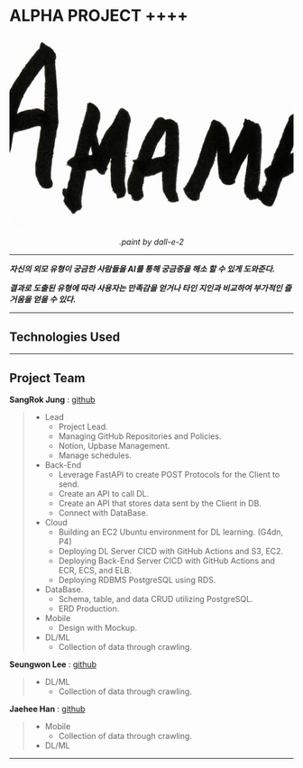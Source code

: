 
# ALPHA PROJECT ++++
<p align="center">
  <img src="test_img/alpha.png"></a>
</p>
<p align="center">
    <em>.paint by dall-e-2</em>
</p>

---

***자신의 외모 유형이 궁금한 사람들을 AI를 통해 궁금증을 해소 할 수 있게 도와준다.*** 


***결과로 도출된 유형에 따라 사용자는 만족감을 얻거나 타인 지인과 비교하여 부가적인 즐거움을 얻을 수 있다.***


---
## Technologies Used



---

## Project Team



**SangRok Jung** : <a href="https://github.com/sangrokjung" target="_blank">github</a>
> * Lead
>   * Project Lead.
>   * Managing GitHub Repositories and Policies.
>   * Notion, Upbase Management.
>   * Manage schedules.
> * Back-End
>   * Leverage FastAPI to create POST Protocols for the Client to send.
>   * Create an API to call DL.
>   * Create an API that stores data sent by the Client in DB.
>   * Connect with DataBase.
> * Cloud
>   * Building an EC2 Ubuntu environment for DL learning. (G4dn, P4)
>   * Deploying DL Server CICD with GitHub Actions and S3, EC2.
>   * Deploying Back-End Server CICD with GitHub Actions and ECR, ECS, and ELB.
>   * Deploying RDBMS PostgreSQL using RDS.
> * DataBase.
>   *  Schema, table, and data CRUD utilizing PostgreSQL.
>   *  ERD Production.
> * Mobile
>   * Design with Mockup.
> * DL/ML
>   * Collection of data through crawling.




**Seungwon Lee** : <a href="https://github.com/diet-teacher" target="_blank">github</a>
> * DL/ML
>   * Collection of data through crawling.

**Jaehee Han** : <a href="https://github.com/82Hardy-J" target="_blank">github</a>
> * Mobile
>   * Collection of data through crawling.
> * DL/ML

---

[//]: # (FastAPI is a modern, fast &#40;high-performance&#41;, web framework for building APIs with Python 3.7+ based on standard Python type hints.)

[//]: # ()
[//]: # ()
[//]: # (The key features are:)

[//]: # ()
[//]: # ()
[//]: # (* **Fast**: Very high performance, on par with **NodeJS** and **Go** &#40;thanks to Starlette and Pydantic&#41;. [One of the fastest Python frameworks available]&#40;#performance&#41;.)

[//]: # ()
[//]: # (* **Fast to code**: Increase the speed to develop features by about 200% to 300%. *)

[//]: # ()
[//]: # (* **Fewer bugs**: Reduce about 40% of human &#40;developer&#41; induced errors. *)

[//]: # ()
[//]: # (* **Intuitive**: Great editor support. <abbr title="also known as auto-complete, autocompletion, IntelliSense">Completion</abbr> everywhere. Less time debugging.)

[//]: # ()
[//]: # (* **Easy**: Designed to be easy to use and learn. Less time reading docs.)

[//]: # ()
[//]: # (* **Short**: Minimize code duplication. Multiple features from each parameter declaration. Fewer bugs.)

[//]: # ()
[//]: # (* **Robust**: Get production-ready code. With automatic interactive documentation.)

[//]: # ()
[//]: # (* **Standards-based**: Based on &#40;and fully compatible with&#41; the open standards for APIs: <a href="https://github.com/OAI/OpenAPI-Specification" class="external-link" target="_blank">OpenAPI</a> &#40;previously known as Swagger&#41; and <a href="https://json-schema.org/" class="external-link" target="_blank">JSON Schema</a>.)

[//]: # ()
[//]: # ()
[//]: # (<small>* estimation based on tests on an internal development team, building production applications.</small>)

[//]: # ()
[//]: # ()
[//]: # (## Sponsors)

[//]: # ()
[//]: # ()
[//]: # (<!-- sponsors -->)

[//]: # ()
[//]: # ()
[//]: # (<a href="https://bit.ly/3dmXC5S" target="_blank" title="The data structure for unstructured multimodal data"><img src="https://fastapi.tiangolo.com/img/sponsors/docarray.svg"></a>)

[//]: # ()
[//]: # (<a href="https://bit.ly/3JJ7y5C" target="_blank" title="Build cross-modal and multimodal applications on the cloud"><img src="https://fastapi.tiangolo.com/img/sponsors/jina2.svg"></a>)

[//]: # ()
[//]: # (<a href="https://cryptapi.io/" target="_blank" title="CryptAPI: Your easy to use, secure and privacy oriented payment gateway."><img src="https://fastapi.tiangolo.com/img/sponsors/cryptapi.svg"></a>)

[//]: # ()
[//]: # (<a href="https://www.deta.sh/?ref=fastapi" target="_blank" title="The launchpad for all your &#40;team's&#41; ideas"><img src="https://fastapi.tiangolo.com/img/sponsors/deta.svg"></a>)

[//]: # ()
[//]: # (<a href="https://www.investsuite.com/jobs" target="_blank" title="Wealthtech jobs with FastAPI"><img src="https://fastapi.tiangolo.com/img/sponsors/investsuite.svg"></a>)

[//]: # ()
[//]: # (<a href="https://training.talkpython.fm/fastapi-courses" target="_blank" title="FastAPI video courses on demand from people you trust"><img src="https://fastapi.tiangolo.com/img/sponsors/talkpython.png"></a>)

[//]: # ()
[//]: # (<a href="https://testdriven.io/courses/tdd-fastapi/" target="_blank" title="Learn to build high-quality web apps with best practices"><img src="https://fastapi.tiangolo.com/img/sponsors/testdriven.svg"></a>)

[//]: # ()
[//]: # (<a href="https://github.com/deepset-ai/haystack/" target="_blank" title="Build powerful search from composable, open source building blocks"><img src="https://fastapi.tiangolo.com/img/sponsors/haystack-fastapi.svg"></a>)

[//]: # ()
[//]: # (<a href="https://www.udemy.com/course/fastapi-rest/" target="_blank" title="Learn FastAPI by building a complete project. Extend your knowledge on advanced web development-AWS, Payments, Emails."><img src="https://fastapi.tiangolo.com/img/sponsors/ines-course.jpg"></a>)

[//]: # ()
[//]: # (<a href="https://careers.powens.com/" target="_blank" title="Powens is hiring!"><img src="https://fastapi.tiangolo.com/img/sponsors/powens.png"></a>)

[//]: # ()
[//]: # (<a href="https://www.svix.com/" target="_blank" title="Svix - Webhooks as a service"><img src="https://fastapi.tiangolo.com/img/sponsors/svix.svg"></a>)

[//]: # ()
[//]: # ()
[//]: # (<!-- /sponsors -->)

[//]: # ()
[//]: # ()
[//]: # (<a href="https://fastapi.tiangolo.com/fastapi-people/#sponsors" class="external-link" target="_blank">Other sponsors</a>)

[//]: # ()
[//]: # ()
[//]: # (## Opinions)

[//]: # ()
[//]: # ()
[//]: # ("_[...] I'm using **FastAPI** a ton these days. [...] I'm actually planning to use it for all of my team's **ML services at Microsoft**. Some of them are getting integrated into the core **Windows** product and some **Office** products._")

[//]: # ()
[//]: # ()
[//]: # (<div style="text-align: right; margin-right: 10%;">Kabir Khan - <strong>Microsoft</strong> <a href="https://github.com/tiangolo/fastapi/pull/26" target="_blank"><small>&#40;ref&#41;</small></a></div>)

[//]: # ()
[//]: # ()
[//]: # (---)

[//]: # ()
[//]: # ()
[//]: # ("_We adopted the **FastAPI** library to spawn a **REST** server that can be queried to obtain **predictions**. [for Ludwig]_")

[//]: # ()
[//]: # ()
[//]: # (<div style="text-align: right; margin-right: 10%;">Piero Molino, Yaroslav Dudin, and Sai Sumanth Miryala - <strong>Uber</strong> <a href="https://eng.uber.com/ludwig-v0-2/" target="_blank"><small>&#40;ref&#41;</small></a></div>)

[//]: # ()
[//]: # ()
[//]: # (---)

[//]: # ()
[//]: # ()
[//]: # ("_**Netflix** is pleased to announce the open-source release of our **crisis management** orchestration framework: **Dispatch**! [built with **FastAPI**]_")

[//]: # ()
[//]: # ()
[//]: # (<div style="text-align: right; margin-right: 10%;">Kevin Glisson, Marc Vilanova, Forest Monsen - <strong>Netflix</strong> <a href="https://netflixtechblog.com/introducing-dispatch-da4b8a2a8072" target="_blank"><small>&#40;ref&#41;</small></a></div>)

[//]: # ()
[//]: # ()
[//]: # (---)

[//]: # ()
[//]: # ()
[//]: # ("_I’m over the moon excited about **FastAPI**. It’s so fun!_")

[//]: # ()
[//]: # ()
[//]: # (<div style="text-align: right; margin-right: 10%;">Brian Okken - <strong><a href="https://pythonbytes.fm/episodes/show/123/time-to-right-the-py-wrongs?time_in_sec=855" target="_blank">Python Bytes</a> podcast host</strong> <a href="https://twitter.com/brianokken/status/1112220079972728832" target="_blank"><small>&#40;ref&#41;</small></a></div>)

[//]: # ()
[//]: # ()
[//]: # (---)

[//]: # ()
[//]: # ()
[//]: # ("_Honestly, what you've built looks super solid and polished. In many ways, it's what I wanted **Hug** to be - it's really inspiring to see someone build that._")

[//]: # ()
[//]: # ()
[//]: # (<div style="text-align: right; margin-right: 10%;">Timothy Crosley - <strong><a href="https://www.hug.rest/" target="_blank">Hug</a> creator</strong> <a href="https://news.ycombinator.com/item?id=19455465" target="_blank"><small>&#40;ref&#41;</small></a></div>)

[//]: # ()
[//]: # ()
[//]: # (---)

[//]: # ()
[//]: # ()
[//]: # ("_If you're looking to learn one **modern framework** for building REST APIs, check out **FastAPI** [...] It's fast, easy to use and easy to learn [...]_")

[//]: # ()
[//]: # ()
[//]: # ("_We've switched over to **FastAPI** for our **APIs** [...] I think you'll like it [...]_")

[//]: # ()
[//]: # ()
[//]: # (<div style="text-align: right; margin-right: 10%;">Ines Montani - Matthew Honnibal - <strong><a href="https://explosion.ai" target="_blank">Explosion AI</a> founders - <a href="https://spacy.io" target="_blank">spaCy</a> creators</strong> <a href="https://twitter.com/_inesmontani/status/1144173225322143744" target="_blank"><small>&#40;ref&#41;</small></a> - <a href="https://twitter.com/honnibal/status/1144031421859655680" target="_blank"><small>&#40;ref&#41;</small></a></div>)

[//]: # ()
[//]: # ()
[//]: # (---)

[//]: # ()
[//]: # ()
[//]: # ("_If anyone is looking to build a production Python API, I would highly recommend **FastAPI**. It is **beautifully designed**, **simple to use** and **highly scalable**, it has become a **key component** in our API first development strategy and is driving many automations and services such as our Virtual TAC Engineer._")

[//]: # ()
[//]: # ()
[//]: # (<div style="text-align: right; margin-right: 10%;">Deon Pillsbury - <strong>Cisco</strong> <a href="https://www.linkedin.com/posts/deonpillsbury_cisco-cx-python-activity-6963242628536487936-trAp/" target="_blank"><small>&#40;ref&#41;</small></a></div>)

[//]: # ()
[//]: # ()
[//]: # (---)

[//]: # ()
[//]: # ()
[//]: # (## **Typer**, the FastAPI of CLIs)

[//]: # ()
[//]: # ()
[//]: # (<a href="https://typer.tiangolo.com" target="_blank"><img src="https://typer.tiangolo.com/img/logo-margin/logo-margin-vector.svg" style="width: 20%;"></a>)

[//]: # ()
[//]: # ()
[//]: # (If you are building a <abbr title="Command Line Interface">CLI</abbr> app to be used in the terminal instead of a web API, check out <a href="https://typer.tiangolo.com/" class="external-link" target="_blank">**Typer**</a>.)

[//]: # ()
[//]: # ()
[//]: # (**Typer** is FastAPI's little sibling. And it's intended to be the **FastAPI of CLIs**. ⌨️ 🚀)

[//]: # ()
[//]: # ()
[//]: # (## Requirements)

[//]: # ()
[//]: # ()
[//]: # (Python 3.7+)

[//]: # ()
[//]: # ()
[//]: # (FastAPI stands on the shoulders of giants:)

[//]: # ()
[//]: # ()
[//]: # (* <a href="https://www.starlette.io/" class="external-link" target="_blank">Starlette</a> for the web parts.)

[//]: # ()
[//]: # (* <a href="https://pydantic-docs.helpmanual.io/" class="external-link" target="_blank">Pydantic</a> for the data parts.)

[//]: # ()
[//]: # ()
[//]: # (## Installation)

[//]: # ()
[//]: # ()
[//]: # (<div class="termy">)

[//]: # ()
[//]: # ()
[//]: # (```console)

[//]: # ()
[//]: # ($ pip install fastapi)

[//]: # ()
[//]: # ()
[//]: # (---> 100%)

[//]: # ()
[//]: # (```)

[//]: # ()
[//]: # ()
[//]: # (</div>)

[//]: # ()
[//]: # ()
[//]: # (You will also need an ASGI server, for production such as <a href="https://www.uvicorn.org" class="external-link" target="_blank">Uvicorn</a> or <a href="https://github.com/pgjones/hypercorn" class="external-link" target="_blank">Hypercorn</a>.)

[//]: # ()
[//]: # ()
[//]: # (<div class="termy">)

[//]: # ()
[//]: # ()
[//]: # (```console)

[//]: # ()
[//]: # ($ pip install "uvicorn[standard]")

[//]: # ()
[//]: # ()
[//]: # (---> 100%)

[//]: # ()
[//]: # (```)

[//]: # ()
[//]: # ()
[//]: # (</div>)

[//]: # ()
[//]: # ()
[//]: # (## Example)

[//]: # ()
[//]: # ()
[//]: # (### Create it)

[//]: # ()
[//]: # ()
[//]: # (* Create a file `main.py` with:)

[//]: # ()
[//]: # ()
[//]: # (```Python)

[//]: # ()
[//]: # (from typing import Union)

[//]: # ()
[//]: # ()
[//]: # (from fastapi import FastAPI)

[//]: # ()
[//]: # ()
[//]: # (app = FastAPI&#40;&#41;)

[//]: # ()
[//]: # ()
[//]: # ()
[//]: # (@app.get&#40;"/"&#41;)

[//]: # ()
[//]: # (def read_root&#40;&#41;:)

[//]: # ()
[//]: # (    return {"Hello": "World"})

[//]: # ()
[//]: # ()
[//]: # ()
[//]: # (@app.get&#40;"/items/{item_id}"&#41;)

[//]: # ()
[//]: # (def read_item&#40;item_id: int, q: Union[str, None] = None&#41;:)

[//]: # ()
[//]: # (    return {"item_id": item_id, "q": q})

[//]: # ()
[//]: # (```)

[//]: # ()
[//]: # ()
[//]: # (<details markdown="1">)

[//]: # ()
[//]: # (<summary>Or use <code>async def</code>...</summary>)

[//]: # ()
[//]: # ()
[//]: # (If your code uses `async` / `await`, use `async def`:)

[//]: # ()
[//]: # ()
[//]: # (```Python hl_lines="9  14")

[//]: # ()
[//]: # (from typing import Union)

[//]: # ()
[//]: # ()
[//]: # (from fastapi import FastAPI)

[//]: # ()
[//]: # ()
[//]: # (app = FastAPI&#40;&#41;)

[//]: # ()
[//]: # ()
[//]: # ()
[//]: # (@app.get&#40;"/"&#41;)

[//]: # ()
[//]: # (async def read_root&#40;&#41;:)

[//]: # ()
[//]: # (    return {"Hello": "World"})

[//]: # ()
[//]: # ()
[//]: # ()
[//]: # (@app.get&#40;"/items/{item_id}"&#41;)

[//]: # ()
[//]: # (async def read_item&#40;item_id: int, q: Union[str, None] = None&#41;:)

[//]: # ()
[//]: # (    return {"item_id": item_id, "q": q})

[//]: # ()
[//]: # (```)

[//]: # ()
[//]: # ()
[//]: # (**Note**:)

[//]: # ()
[//]: # ()
[//]: # (If you don't know, check the _"In a hurry?"_ section about <a href="https://fastapi.tiangolo.com/async/#in-a-hurry" target="_blank">`async` and `await` in the docs</a>.)

[//]: # ()
[//]: # ()
[//]: # (</details>)

[//]: # ()
[//]: # ()
[//]: # (### Run it)

[//]: # ()
[//]: # ()
[//]: # (Run the server with:)

[//]: # ()
[//]: # ()
[//]: # (<div class="termy">)

[//]: # ()
[//]: # ()
[//]: # (```console)

[//]: # ()
[//]: # ($ uvicorn main:app --reload)

[//]: # ()
[//]: # ()
[//]: # (INFO:     Uvicorn running on http://127.0.0.1:8000 &#40;Press CTRL+C to quit&#41;)

[//]: # ()
[//]: # (INFO:     Started reloader process [28720])

[//]: # ()
[//]: # (INFO:     Started server process [28722])

[//]: # ()
[//]: # (INFO:     Waiting for application startup.)

[//]: # ()
[//]: # (INFO:     Application startup complete.)

[//]: # ()
[//]: # (```)

[//]: # ()
[//]: # ()
[//]: # (</div>)

[//]: # ()
[//]: # ()
[//]: # (<details markdown="1">)

[//]: # ()
[//]: # (<summary>About the command <code>uvicorn main:app --reload</code>...</summary>)

[//]: # ()
[//]: # ()
[//]: # (The command `uvicorn main:app` refers to:)

[//]: # ()
[//]: # ()
[//]: # (* `main`: the file `main.py` &#40;the Python "module"&#41;.)

[//]: # ()
[//]: # (* `app`: the object created inside of `main.py` with the line `app = FastAPI&#40;&#41;`.)

[//]: # ()
[//]: # (* `--reload`: make the server restart after code changes. Only do this for development.)

[//]: # ()
[//]: # ()
[//]: # (</details>)

[//]: # ()
[//]: # ()
[//]: # (### Check it)

[//]: # ()
[//]: # ()
[//]: # (Open your browser at <a href="http://127.0.0.1:8000/items/5?q=somequery" class="external-link" target="_blank">http://127.0.0.1:8000/items/5?q=somequery</a>.)

[//]: # ()
[//]: # ()
[//]: # (You will see the JSON response as:)

[//]: # ()
[//]: # ()
[//]: # (```JSON)

[//]: # ()
[//]: # ({"item_id": 5, "q": "somequery"})

[//]: # ()
[//]: # (```)

[//]: # ()
[//]: # ()
[//]: # (You already created an API that:)

[//]: # ()
[//]: # ()
[//]: # (* Receives HTTP requests in the _paths_ `/` and `/items/{item_id}`.)

[//]: # ()
[//]: # (* Both _paths_ take `GET` <em>operations</em> &#40;also known as HTTP _methods_&#41;.)

[//]: # ()
[//]: # (* The _path_ `/items/{item_id}` has a _path parameter_ `item_id` that should be an `int`.)

[//]: # ()
[//]: # (* The _path_ `/items/{item_id}` has an optional `str` _query parameter_ `q`.)

[//]: # ()
[//]: # ()
[//]: # (### Interactive API docs)

[//]: # ()
[//]: # ()
[//]: # (Now go to <a href="http://127.0.0.1:8000/docs" class="external-link" target="_blank">http://127.0.0.1:8000/docs</a>.)

[//]: # ()
[//]: # ()
[//]: # (You will see the automatic interactive API documentation &#40;provided by <a href="https://github.com/swagger-api/swagger-ui" class="external-link" target="_blank">Swagger UI</a>&#41;:)

[//]: # ()
[//]: # ()
[//]: # (![Swagger UI]&#40;https://fastapi.tiangolo.com/img/index/index-01-swagger-ui-simple.png&#41;)

[//]: # ()
[//]: # ()
[//]: # (### Alternative API docs)

[//]: # ()
[//]: # ()
[//]: # (And now, go to <a href="http://127.0.0.1:8000/redoc" class="external-link" target="_blank">http://127.0.0.1:8000/redoc</a>.)

[//]: # ()
[//]: # ()
[//]: # (You will see the alternative automatic documentation &#40;provided by <a href="https://github.com/Rebilly/ReDoc" class="external-link" target="_blank">ReDoc</a>&#41;:)

[//]: # ()
[//]: # ()
[//]: # (![ReDoc]&#40;https://fastapi.tiangolo.com/img/index/index-02-redoc-simple.png&#41;)

[//]: # ()
[//]: # ()
[//]: # (## Example upgrade)

[//]: # ()
[//]: # ()
[//]: # (Now modify the file `main.py` to receive a body from a `PUT` request.)

[//]: # ()
[//]: # ()
[//]: # (Declare the body using standard Python types, thanks to Pydantic.)

[//]: # ()
[//]: # ()
[//]: # (```Python hl_lines="4  9-12  25-27")

[//]: # ()
[//]: # (from typing import Union)

[//]: # ()
[//]: # ()
[//]: # (from fastapi import FastAPI)

[//]: # ()
[//]: # (from pydantic import BaseModel)

[//]: # ()
[//]: # ()
[//]: # (app = FastAPI&#40;&#41;)

[//]: # ()
[//]: # ()
[//]: # ()
[//]: # (class Item&#40;BaseModel&#41;:)

[//]: # ()
[//]: # (    name: str)

[//]: # ()
[//]: # (    price: float)

[//]: # ()
[//]: # (    is_offer: Union[bool, None] = None)

[//]: # ()
[//]: # ()
[//]: # ()
[//]: # (@app.get&#40;"/"&#41;)

[//]: # ()
[//]: # (def read_root&#40;&#41;:)

[//]: # ()
[//]: # (    return {"Hello": "World"})

[//]: # ()
[//]: # ()
[//]: # ()
[//]: # (@app.get&#40;"/items/{item_id}"&#41;)

[//]: # ()
[//]: # (def read_item&#40;item_id: int, q: Union[str, None] = None&#41;:)

[//]: # ()
[//]: # (    return {"item_id": item_id, "q": q})

[//]: # ()
[//]: # ()
[//]: # ()
[//]: # (@app.put&#40;"/items/{item_id}"&#41;)

[//]: # ()
[//]: # (def update_item&#40;item_id: int, item: Item&#41;:)

[//]: # ()
[//]: # (    return {"item_name": item.name, "item_id": item_id})

[//]: # ()
[//]: # (```)

[//]: # ()
[//]: # ()
[//]: # (The server should reload automatically &#40;because you added `--reload` to the `uvicorn` command above&#41;.)

[//]: # ()
[//]: # ()
[//]: # (### Interactive API docs upgrade)

[//]: # ()
[//]: # ()
[//]: # (Now go to <a href="http://127.0.0.1:8000/docs" class="external-link" target="_blank">http://127.0.0.1:8000/docs</a>.)

[//]: # ()
[//]: # ()
[//]: # (* The interactive API documentation will be automatically updated, including the new body:)

[//]: # ()
[//]: # ()
[//]: # (![Swagger UI]&#40;https://fastapi.tiangolo.com/img/index/index-03-swagger-02.png&#41;)

[//]: # ()
[//]: # ()
[//]: # (* Click on the button "Try it out", it allows you to fill the parameters and directly interact with the API:)

[//]: # ()
[//]: # ()
[//]: # (![Swagger UI interaction]&#40;https://fastapi.tiangolo.com/img/index/index-04-swagger-03.png&#41;)

[//]: # ()
[//]: # ()
[//]: # (* Then click on the "Execute" button, the user interface will communicate with your API, send the parameters, get the results and show them on the screen:)

[//]: # ()
[//]: # ()
[//]: # (![Swagger UI interaction]&#40;https://fastapi.tiangolo.com/img/index/index-05-swagger-04.png&#41;)

[//]: # ()
[//]: # ()
[//]: # (### Alternative API docs upgrade)

[//]: # ()
[//]: # ()
[//]: # (And now, go to <a href="http://127.0.0.1:8000/redoc" class="external-link" target="_blank">http://127.0.0.1:8000/redoc</a>.)

[//]: # ()
[//]: # ()
[//]: # (* The alternative documentation will also reflect the new query parameter and body:)

[//]: # ()
[//]: # ()
[//]: # (![ReDoc]&#40;https://fastapi.tiangolo.com/img/index/index-06-redoc-02.png&#41;)

[//]: # ()
[//]: # ()
[//]: # (### Recap)

[//]: # ()
[//]: # ()
[//]: # (In summary, you declare **once** the types of parameters, body, etc. as function parameters.)

[//]: # ()
[//]: # ()
[//]: # (You do that with standard modern Python types.)

[//]: # ()
[//]: # ()
[//]: # (You don't have to learn a new syntax, the methods or classes of a specific library, etc.)

[//]: # ()
[//]: # ()
[//]: # (Just standard **Python 3.7+**.)

[//]: # ()
[//]: # ()
[//]: # (For example, for an `int`:)

[//]: # ()
[//]: # ()
[//]: # (```Python)

[//]: # ()
[//]: # (item_id: int)

[//]: # ()
[//]: # (```)

[//]: # ()
[//]: # ()
[//]: # (or for a more complex `Item` model:)

[//]: # ()
[//]: # ()
[//]: # (```Python)

[//]: # ()
[//]: # (item: Item)

[//]: # ()
[//]: # (```)

[//]: # ()
[//]: # ()
[//]: # (...and with that single declaration you get:)

[//]: # ()
[//]: # ()
[//]: # (* Editor support, including:)

[//]: # ()
[//]: # (    * Completion.)

[//]: # ()
[//]: # (    * Type checks.)

[//]: # ()
[//]: # (* Validation of data:)

[//]: # ()
[//]: # (    * Automatic and clear errors when the data is invalid.)

[//]: # ()
[//]: # (    * Validation even for deeply nested JSON objects.)

[//]: # ()
[//]: # (* <abbr title="also known as: serialization, parsing, marshalling">Conversion</abbr> of input data: coming from the network to Python data and types. Reading from:)

[//]: # ()
[//]: # (    * JSON.)

[//]: # ()
[//]: # (    * Path parameters.)

[//]: # ()
[//]: # (    * Query parameters.)

[//]: # ()
[//]: # (    * Cookies.)

[//]: # ()
[//]: # (    * Headers.)

[//]: # ()
[//]: # (    * Forms.)

[//]: # ()
[//]: # (    * Files.)

[//]: # ()
[//]: # (* <abbr title="also known as: serialization, parsing, marshalling">Conversion</abbr> of output data: converting from Python data and types to network data &#40;as JSON&#41;:)

[//]: # ()
[//]: # (    * Convert Python types &#40;`str`, `int`, `float`, `bool`, `list`, etc&#41;.)

[//]: # ()
[//]: # (    * `datetime` objects.)

[//]: # ()
[//]: # (    * `UUID` objects.)

[//]: # ()
[//]: # (    * Database models.)

[//]: # ()
[//]: # (    * ...and many more.)

[//]: # ()
[//]: # (* Automatic interactive API documentation, including 2 alternative user interfaces:)

[//]: # ()
[//]: # (    * Swagger UI.)

[//]: # ()
[//]: # (    * ReDoc.)

[//]: # ()
[//]: # ()
[//]: # (---)

[//]: # ()
[//]: # ()
[//]: # (Coming back to the previous code example, **FastAPI** will:)

[//]: # ()
[//]: # ()
[//]: # (* Validate that there is an `item_id` in the path for `GET` and `PUT` requests.)

[//]: # ()
[//]: # (* Validate that the `item_id` is of type `int` for `GET` and `PUT` requests.)

[//]: # ()
[//]: # (    * If it is not, the client will see a useful, clear error.)

[//]: # ()
[//]: # (* Check if there is an optional query parameter named `q` &#40;as in `http://127.0.0.1:8000/items/foo?q=somequery`&#41; for `GET` requests.)

[//]: # ()
[//]: # (    * As the `q` parameter is declared with `= None`, it is optional.)

[//]: # ()
[//]: # (    * Without the `None` it would be required &#40;as is the body in the case with `PUT`&#41;.)

[//]: # ()
[//]: # (* For `PUT` requests to `/items/{item_id}`, Read the body as JSON:)

[//]: # ()
[//]: # (    * Check that it has a required attribute `name` that should be a `str`.)

[//]: # ()
[//]: # (    * Check that it has a required attribute `price` that has to be a `float`.)

[//]: # ()
[//]: # (    * Check that it has an optional attribute `is_offer`, that should be a `bool`, if present.)

[//]: # ()
[//]: # (    * All this would also work for deeply nested JSON objects.)

[//]: # ()
[//]: # (* Convert from and to JSON automatically.)

[//]: # ()
[//]: # (* Document everything with OpenAPI, that can be used by:)

[//]: # ()
[//]: # (    * Interactive documentation systems.)

[//]: # ()
[//]: # (    * Automatic client code generation systems, for many languages.)

[//]: # ()
[//]: # (* Provide 2 interactive documentation web interfaces directly.)

[//]: # ()
[//]: # ()
[//]: # (---)

[//]: # ()
[//]: # ()
[//]: # (We just scratched the surface, but you already get the idea of how it all works.)

[//]: # ()
[//]: # ()
[//]: # (Try changing the line with:)

[//]: # ()
[//]: # ()
[//]: # (```Python)

[//]: # ()
[//]: # (    return {"item_name": item.name, "item_id": item_id})

[//]: # ()
[//]: # (```)

[//]: # ()
[//]: # ()
[//]: # (...from:)

[//]: # ()
[//]: # ()
[//]: # (```Python)

[//]: # ()
[//]: # (        ... "item_name": item.name ...)

[//]: # ()
[//]: # (```)

[//]: # ()
[//]: # ()
[//]: # (...to:)

[//]: # ()
[//]: # ()
[//]: # (```Python)

[//]: # ()
[//]: # (        ... "item_price": item.price ...)

[//]: # ()
[//]: # (```)

[//]: # ()
[//]: # ()
[//]: # (...and see how your editor will auto-complete the attributes and know their types:)

[//]: # ()
[//]: # ()
[//]: # (![editor support]&#40;https://fastapi.tiangolo.com/img/vscode-completion.png&#41;)

[//]: # ()
[//]: # ()
[//]: # (For a more complete example including more features, see the <a href="https://fastapi.tiangolo.com/tutorial/">Tutorial - User Guide</a>.)

[//]: # ()
[//]: # ()
[//]: # (**Spoiler alert**: the tutorial - user guide includes:)

[//]: # ()
[//]: # ()
[//]: # (* Declaration of **parameters** from other different places as: **headers**, **cookies**, **form fields** and **files**.)

[//]: # ()
[//]: # (* How to set **validation constraints** as `maximum_length` or `regex`.)

[//]: # ()
[//]: # (* A very powerful and easy to use **<abbr title="also known as components, resources, providers, services, injectables">Dependency Injection</abbr>** system.)

[//]: # ()
[//]: # (* Security and authentication, including support for **OAuth2** with **JWT tokens** and **HTTP Basic** auth.)

[//]: # ()
[//]: # (* More advanced &#40;but equally easy&#41; techniques for declaring **deeply nested JSON models** &#40;thanks to Pydantic&#41;.)

[//]: # ()
[//]: # (* **GraphQL** integration with <a href="https://strawberry.rocks" class="external-link" target="_blank">Strawberry</a> and other libraries.)

[//]: # ()
[//]: # (* Many extra features &#40;thanks to Starlette&#41; as:)

[//]: # ()
[//]: # (    * **WebSockets**)

[//]: # ()
[//]: # (    * extremely easy tests based on HTTPX and `pytest`)

[//]: # ()
[//]: # (    * **CORS**)

[//]: # ()
[//]: # (    * **Cookie Sessions**)

[//]: # ()
[//]: # (    * ...and more.)

[//]: # ()
[//]: # ()
[//]: # (## Performance)

[//]: # ()
[//]: # ()
[//]: # (Independent TechEmpower benchmarks show **FastAPI** applications running under Uvicorn as <a href="https://www.techempower.com/benchmarks/#section=test&runid=7464e520-0dc2-473d-bd34-dbdfd7e85911&hw=ph&test=query&l=zijzen-7" class="external-link" target="_blank">one of the fastest Python frameworks available</a>, only below Starlette and Uvicorn themselves &#40;used internally by FastAPI&#41;. &#40;*&#41;)

[//]: # ()
[//]: # ()
[//]: # (To understand more about it, see the section <a href="https://fastapi.tiangolo.com/benchmarks/" class="internal-link" target="_blank">Benchmarks</a>.)

[//]: # ()
[//]: # ()
[//]: # (## Optional Dependencies)

[//]: # ()
[//]: # ()
[//]: # (Used by Pydantic:)

[//]: # ()
[//]: # ()
[//]: # (* <a href="https://github.com/esnme/ultrajson" target="_blank"><code>ujson</code></a> - for faster JSON <abbr title="converting the string that comes from an HTTP request into Python data">"parsing"</abbr>.)

[//]: # ()
[//]: # (* <a href="https://github.com/JoshData/python-email-validator" target="_blank"><code>email_validator</code></a> - for email validation.)

[//]: # ()
[//]: # ()
[//]: # (Used by Starlette:)

[//]: # ()
[//]: # ()
[//]: # (* <a href="https://www.python-httpx.org" target="_blank"><code>httpx</code></a> - Required if you want to use the `TestClient`.)

[//]: # ()
[//]: # (* <a href="https://jinja.palletsprojects.com" target="_blank"><code>jinja2</code></a> - Required if you want to use the default template configuration.)

[//]: # ()
[//]: # (* <a href="https://andrew-d.github.io/python-multipart/" target="_blank"><code>python-multipart</code></a> - Required if you want to support form <abbr title="converting the string that comes from an HTTP request into Python data">"parsing"</abbr>, with `request.form&#40;&#41;`.)

[//]: # ()
[//]: # (* <a href="https://pythonhosted.org/itsdangerous/" target="_blank"><code>itsdangerous</code></a> - Required for `SessionMiddleware` support.)

[//]: # ()
[//]: # (* <a href="https://pyyaml.org/wiki/PyYAMLDocumentation" target="_blank"><code>pyyaml</code></a> - Required for Starlette's `SchemaGenerator` support &#40;you probably don't need it with FastAPI&#41;.)

[//]: # ()
[//]: # (* <a href="https://github.com/esnme/ultrajson" target="_blank"><code>ujson</code></a> - Required if you want to use `UJSONResponse`.)

[//]: # ()
[//]: # ()
[//]: # (Used by FastAPI / Starlette:)

[//]: # ()
[//]: # ()
[//]: # (* <a href="https://www.uvicorn.org" target="_blank"><code>uvicorn</code></a> - for the server that loads and serves your application.)

[//]: # ()
[//]: # (* <a href="https://github.com/ijl/orjson" target="_blank"><code>orjson</code></a> - Required if you want to use `ORJSONResponse`.)

[//]: # ()
[//]: # ()
[//]: # (You can install all of these with `pip install "fastapi[all]"`.)

[//]: # ()
[//]: # ()
[//]: # (## License)

[//]: # ()
[//]: # ()
[//]: # (This project is licensed under the terms of the MIT license.)
